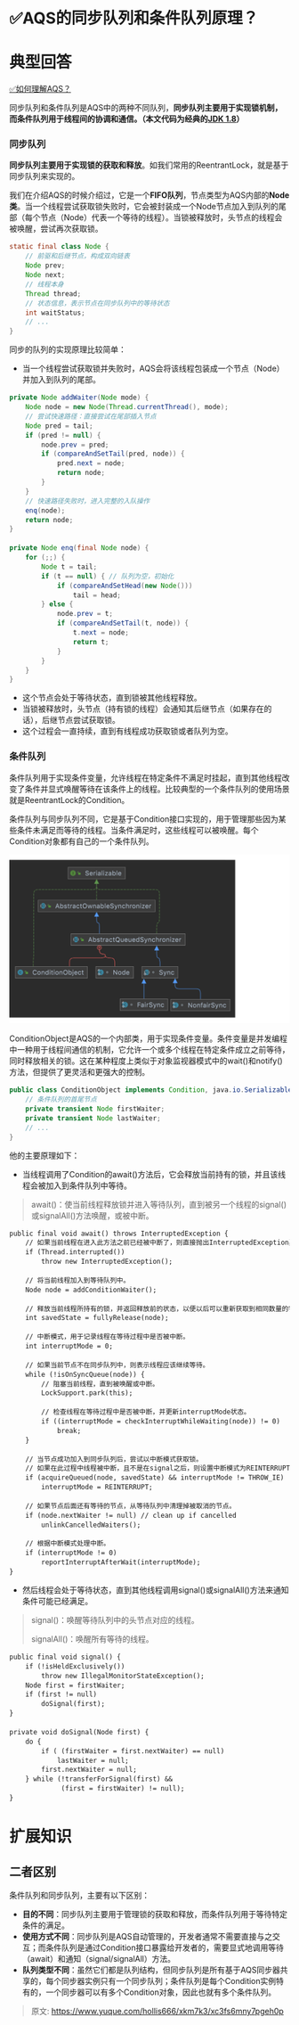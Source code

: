 # ✅AQS的同步队列和条件队列原理？

# 典型回答


[✅如何理解AQS？](https://www.yuque.com/hollis666/xkm7k3/qka9yt)



同步队列和条件队列是AQS中的两种不同队列，**同步队列主要用于实现锁机制，而条件队列用于线程间的协调和通信。（本文代码为经典的**[**JDK 1.8**](https://github.com/zxiaofan/JDK/blob/master/JDK1.8/src/java/util/concurrent/locks/AbstractQueuedSynchronizer.java#L1830)**）**



### 同步队列


**同步队列主要用于实现锁的获取和释放**。如我们常用的ReentrantLock，就是基于同步队列来实现的。

<font style="color:rgb(55, 65, 81);"></font>

我们在介绍AQS的时候介绍过，它是一个**FIFO队列**，节点类型为AQS内部的**Node类**。当一个线程尝试获取锁失败时，它会被封装成一个Node节点加入到队列的尾部（每个节点（Node）代表一个等待的线程）。当锁被释放时，头节点的线程会被唤醒，尝试再次获取锁。



```java
static final class Node {
    // 前驱和后继节点，构成双向链表
    Node prev;
    Node next;
    // 线程本身
    Thread thread;
    // 状态信息，表示节点在同步队列中的等待状态
    int waitStatus;
    // ...
}
```



同步的队列的实现原理比较简单：



+ 当一个线程尝试获取锁并失败时，AQS会将该线程包装成一个节点（Node）并加入到队列的尾部。



```java
private Node addWaiter(Node mode) {
    Node node = new Node(Thread.currentThread(), mode);
    // 尝试快速路径：直接尝试在尾部插入节点
    Node pred = tail;
    if (pred != null) {
        node.prev = pred;
        if (compareAndSetTail(pred, node)) {
            pred.next = node;
            return node;
        }
    }
    // 快速路径失败时，进入完整的入队操作
    enq(node);
    return node;
}

private Node enq(final Node node) {
    for (;;) {
        Node t = tail;
        if (t == null) { // 队列为空，初始化
            if (compareAndSetHead(new Node()))
                tail = head;
        } else {
            node.prev = t;
            if (compareAndSetTail(t, node)) {
                t.next = node;
                return t;
            }
        }
    }
}
```

+ 这个节点会处于等待状态，直到锁被其他线程释放。
+ 当锁被释放时，头节点（持有锁的线程）会通知其后继节点（如果存在的话），后继节点尝试获取锁。
+ 这个过程会一直持续，直到有线程成功获取锁或者队列为空。



### 条件队列


条件队列用于实现条件变量，允许线程在特定条件不满足时挂起，直到其他线程改变了条件并显式唤醒等待在该条件上的线程。比较典型的一个条件队列的使用场景就是ReentrantLock的Condition。

<font style="color:rgb(55, 65, 81);"></font>

条件队列与同步队列不同，它是基于Condition接口实现的，用于管理那些因为某些条件未满足而等待的线程。当条件满足时，这些线程可以被唤醒。每个Condition对象都有自己的一个条件队列。



![1704527213375-e9cfffe7-0819-4de8-bd05-1f80449a6876.png](./img/CMBSF7A0JLsYriAO/1704527213375-e9cfffe7-0819-4de8-bd05-1f80449a6876-573134.png)



ConditionObject是AQS的一个内部类，用于实现条件变量。条件变量是并发编程中一种用于线程间通信的机制，它允许一个或多个线程在特定条件成立之前等待，同时释放相关的锁。这在某种程度上类似于对象监视器模式中的wait()和notify()方法，但提供了更灵活和更强大的控制。



```java
public class ConditionObject implements Condition, java.io.Serializable {
    // 条件队列的首尾节点
    private transient Node firstWaiter;
    private transient Node lastWaiter;
    // ...
}

```



他的主要原理如下：



+ 当线程调用了Condition的await()方法后，它会释放当前持有的锁，并且该线程会被加入到条件队列中等待。



> await()：使当前线程释放锁并进入等待队列，直到被另一个线程的signal()或signalAll()方法唤醒，或被中断。
>



```latex
public final void await() throws InterruptedException {
    // 如果当前线程在进入此方法之前已经被中断了，则直接抛出InterruptedException异常。
    if (Thread.interrupted())
        throw new InterruptedException();
    
    // 将当前线程加入到等待队列中。
    Node node = addConditionWaiter();
    
    // 释放当前线程所持有的锁，并返回释放前的状态，以便以后可以重新获取到相同数量的锁。
    int savedState = fullyRelease(node);
    
    // 中断模式，用于记录线程在等待过程中是否被中断。
    int interruptMode = 0;
    
    // 如果当前节点不在同步队列中，则表示线程应该继续等待。
    while (!isOnSyncQueue(node)) {
        // 阻塞当前线程，直到被唤醒或中断。
        LockSupport.park(this);
        
        // 检查线程在等待过程中是否被中断，并更新interruptMode状态。
        if ((interruptMode = checkInterruptWhileWaiting(node)) != 0)
            break;
    }
    
    // 当节点成功加入到同步队列后，尝试以中断模式获取锁。
    // 如果在此过程中线程被中断，且不是在signal之后，则设置中断模式为REINTERRUPT。
    if (acquireQueued(node, savedState) && interruptMode != THROW_IE)
        interruptMode = REINTERRUPT;
    
    // 如果节点后面还有等待的节点，从等待队列中清理掉被取消的节点。
    if (node.nextWaiter != null) // clean up if cancelled
        unlinkCancelledWaiters();
    
    // 根据中断模式处理中断。
    if (interruptMode != 0)
        reportInterruptAfterWait(interruptMode);
}

```



+ 然后线程会处于等待状态，直到其他线程调用signal()或signalAll()方法来通知条件可能已经满足。



> signal()：唤醒等待队列中的头节点对应的线程。
>
> signalAll()：唤醒所有等待的线程。
>



```latex
public final void signal() {
    if (!isHeldExclusively())
        throw new IllegalMonitorStateException();
    Node first = firstWaiter;
    if (first != null)
        doSignal(first);
}

private void doSignal(Node first) {
    do {
        if ( (firstWaiter = first.nextWaiter) == null)
            lastWaiter = null;
        first.nextWaiter = null;
    } while (!transferForSignal(first) &&
             (first = firstWaiter) != null);
}
```



# 扩展知识


## 二者区别


条件队列和同步队列，主要有以下区别：



+ **目的不同**：同步队列主要用于管理锁的获取和释放，而条件队列用于等待特定条件的满足。
+ **使用方式不同**：同步队列是AQS自动管理的，开发者通常不需要直接与之交互；而条件队列是通过Condition接口暴露给开发者的，需要显式地调用等待（await）和通知（signal/signalAll）方法。
+ **队列类型不同**：虽然它们都是队列结构，但同步队列是所有基于AQS同步器共享的，每个同步器实例只有一个同步队列；条件队列是每个Condition实例特有的，一个同步器可以有多个Condition对象，因此也就有多个条件队列。



> 原文: <https://www.yuque.com/hollis666/xkm7k3/xc3fs6mny7pgeh0p>